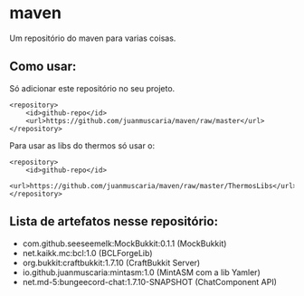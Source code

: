 # maven
Um repositório do maven para varias coisas.
## Como usar:
Só adicionar este repositório no seu projeto.
```
<repository>
    <id>github-repo</id>
    <url>https://github.com/juanmuscaria/maven/raw/master</url>
</repository>
```
Para usar as libs do thermos só usar o:
```
<repository>
    <id>github-repo</id>
    <url>https://github.com/juanmuscaria/maven/raw/master/ThermosLibs</url>
</repository>
```
## Lista de artefatos nesse repositório:
 - com.github.seeseemelk:MockBukkit:0.1.1 (MockBukkit)
 - net.kaikk.mc:bcl:1.0 (BCLForgeLib)
 - org.bukkit:craftbukkit:1.7.10 (CraftBukkit Server)
 - io.github.juanmuscaria:mintasm:1.0 (MintASM com a lib Yamler)
 - net.md-5:bungeecord-chat:1.7.10-SNAPSHOT (ChatComponent API)